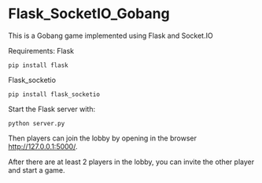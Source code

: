 # Flask_SocketIO_Gobang

This is a Gobang game implemented using Flask and Socket.IO

Requirements:
Flask
```
pip install flask
```
Flask_socketio
```
pip install flask_socketio
```

Start the Flask server with:
```
python server.py
```

Then players can join the lobby by opening in the browser http://127.0.0.1:5000/.

After there are at least 2 players in the lobby, you can invite the other player and start a game.